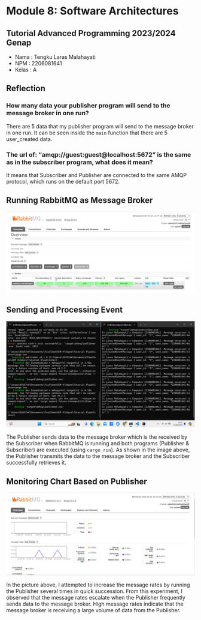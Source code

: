 # Module 8: Software Architectures
## Tutorial Advanced Programming 2023/2024 Genap

* Nama  : Tengku Laras Malahayati
* NPM   : 2206081641
* Kelas : A

## Reflection
### How many data your publisher program will send to the message broker in one run?

There are 5 data that my publisher program will send to the message broker in one run. It can be seen inside the `main` function that there are 5 user_created data.

### The url of: “amqp://guest:guest@localhost:5672” is the same as in the subscriber program, what does it mean?

It means that Subscriber and Publisher are connected to the same AMQP protocol, which runs on the default port 5672.

## Running RabbitMQ as Message Broker

![RabbitMQ as Message Broker](image/RabbitMQ.png)

## Sending and Processing Event

![Sending and Processing Event](image/sending%20request.png)

The Publisher sends data to the message broker which is the received by the Subscriber when RabbitMQ is running and both programs (Publisher & Subscriber) are executed (using `cargo run`). As shown in the image above, the Publisher transmits the data to the message broker and the Subscriber successfully retrieves it.

## Monitoring Chart Based on Publisher

![Monitoring Chart Based on Publisher](image/monitor%20publisher%20chart.png)

In the picture above, I attempted to increase the message rates by running the Publisher several times in quick succession. From this experiment, I observed that the message rates escalate when the Publisher frequently sends data to the message broker. High message rates indicate that the message broker is receiving a large volume of data from the Publisher.